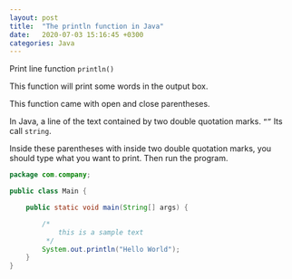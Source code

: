 ```yaml
---
layout: post
title:  "The println function in Java"
date:   2020-07-03 15:16:45 +0300
categories: Java
---
```


Print line function `println()`

This function will print some words in the output box.

This function came with open and close parentheses.

In Java, a line of the text contained by two double quotation marks. `“”` Its call `string`.

Inside these parentheses with inside two double quotation marks, you should type what you want to print.  Then run the program.

```java
package com.company;

public class Main {

    public static void main(String[] args) {

        /*
            this is a sample text
         */
        System.out.println("Hello World");
    }
}
```
